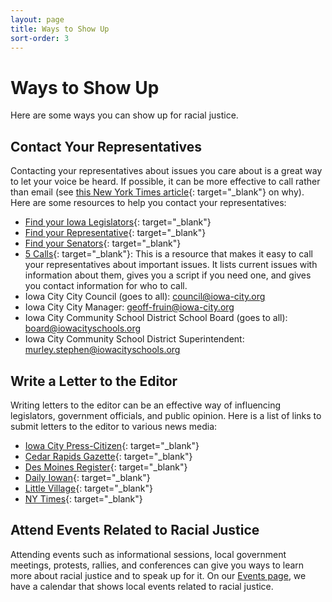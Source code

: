 ```yaml
---
layout: page
title: Ways to Show Up
sort-order: 3
---
```


# Ways to Show Up

Here are some ways you can show up for racial justice.

## Contact Your Representatives

Contacting your representatives about issues you care about is a great way to let your voice be heard. If possible, it can be more effective to call rather than email (see [this New York Times article](https://www.nytimes.com/2016/11/22/us/politics/heres-why-you-should-call-not-email-your-legislators.html){: target="_blank"} on why). Here are some resources to help you contact your representatives:

- [Find your Iowa Legislators](https://www.legis.iowa.gov/legislators/find){: target="_blank"}
- [Find your Representative](http://www.house.gov/representatives/find/){: target="_blank"}
- [Find your Senators](https://www.senate.gov/senators/contact/senators_cfm.cfm?State=IA){: target="_blank"}
- [5 Calls](https://5calls.org/){: target="_blank"}: This is a resource that makes it easy to call your representatives about important issues. It lists current issues with information about them, gives you a script if you need one, and gives you contact information for who to call.
- Iowa City City Council (goes to all): [council@iowa-city.org](mailto:council@iowa-city.org)
- Iowa City City Manager: [geoff-fruin@iowa-city.org](mailto:geoff-fruin@iowa-city.org)
- Iowa City Community School District School Board (goes to all): [board@iowacityschools.org](mailto:board@iowacityschools.org)
- Iowa City Community School District Superintendent: [murley.stephen@iowacityschools.org](mailto:murley.stephen@iowacityschools.org)


## Write a Letter to the Editor

Writing letters to the editor can be an effective way of influencing legislators, government officials, and public opinion. Here is a list of links to submit letters to the editor to various news media:

- [Iowa City Press-Citizen](http://static.press-citizen.com/submit-letter/){: target="_blank"}
- [Cedar Rapids Gazette](http://www.thegazette.com/letter-submissions){: target="_blank"}
- [Des Moines Register](http://static.desmoinesregister.com/submit-a-letter/){: target="_blank"}
- [Daily Iowan](http://www.dailyiowan.com/pages/lte.html){: target="_blank"}
- [Little Village](http://littlevillagemag.com/freelancing/){: target="_blank"}
- [NY Times](https://www.nytimes.com/content/help/site/editorial/letters/letters.html){: target="_blank"}

## Attend Events Related to Racial Justice

Attending events such as informational sessions, local government meetings, protests, rallies, and conferences can give you ways to learn more about racial justice and to speak up for it. On our [Events page](/events/), we have a calendar that shows local events related to racial justice.
